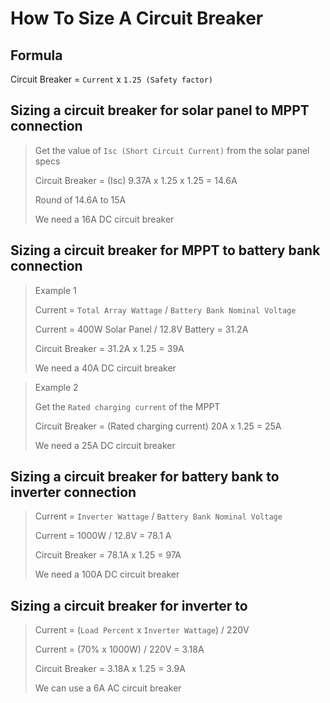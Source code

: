 # How To Size A Circuit Breaker

## Formula

Circuit Breaker = `Current` x `1.25 (Safety factor)`

## Sizing a circuit breaker for solar panel to MPPT connection

> Get the value of `Isc (Short Circuit Current)` from the solar panel specs
>
> Circuit Breaker = (Isc) 9.37A x 1.25 x 1.25 = 14.6A
>
> Round of 14.6A to 15A
>
> We need a 16A DC circuit breaker

## Sizing a circuit breaker for MPPT to battery bank connection

> Example 1
>
> Current = `Total Array Wattage` / `Battery Bank Nominal Voltage`
>
> Current = 400W Solar Panel / 12.8V Battery = 31.2A
>
> Circuit Breaker = 31.2A x 1.25 = 39A
>
> We need a 40A DC circuit breaker

> Example 2
>
> Get the `Rated charging current` of the MPPT
>
> Circuit Breaker = (Rated charging current) 20A x 1.25 = 25A
>
> We need a 25A DC circuit breaker

## Sizing a circuit breaker for battery bank to inverter connection

> Current = `Inverter Wattage` / `Battery Bank Nominal Voltage`
>
> Current = 1000W / 12.8V = 78.1 A
>
> Circuit Breaker = 78.1A x 1.25 = 97A
>
> We need a 100A DC circuit breaker

## Sizing a circuit breaker for inverter to

> Current = (`Load Percent` x `Inverter Wattage`) / 220V
>
> Current = (70% x 1000W) / 220V = 3.18A
>
> Circuit Breaker = 3.18A x 1.25 = 3.9A
>
> We can use a 6A AC circuit breaker
